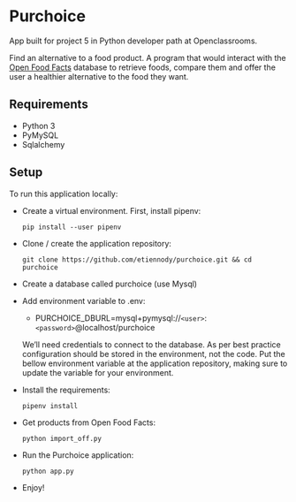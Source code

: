 # Purchoice
App built for project 5 in Python developer path at Openclassrooms.

Find an alternative to a food product. A program that would interact with the [Open Food Facts](https://world.openfoodfacts.org/) database to retrieve foods, compare them and offer the user a healthier alternative to the food they want.

## Requirements
* Python 3
* PyMySQL
* Sqlalchemy

## Setup
To run this application locally:

* Create a virtual environment. First, install pipenv:
    ```
    pip install --user pipenv
    ```

* Clone / create the application repository:
    ```
    git clone https://github.com/etiennody/purchoice.git && cd purchoice
    ````

* Create a database called purchoice (use Mysql)


* Add environment variable to .env:
        
    * PURCHOICE_DBURL=mysql+pymysql://`<user>`:`<password>`@localhost/purchoice

    We’ll need credentials to connect to the database. As per best practice configuration should be stored in the environment, not the code. Put the bellow environment variable at the application repository, making sure to update the variable for your environment.

* Install the requirements:
    ```
    pipenv install
    ```

* Get products from Open Food Facts:
    ```
    python import_off.py
    ```

* Run the Purchoice application:
    ````
    python app.py
    ````

* Enjoy!

